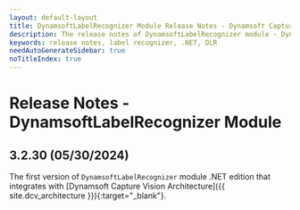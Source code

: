 ```yaml
---
layout: default-layout
title: DynamsoftLabelRecognizer Module Release Notes - Dynamsoft Capture Vision .NET Edition
description: The release notes of DynamsoftLabelRecognizer module - Dynamsoft Capture Vision .NET Edition.
keywords: release notes, label recognizer, .NET, DLR
needAutoGenerateSidebar: true
noTitleIndex: true
---
```


# Release Notes - DynamsoftLabelRecognizer Module

## 3.2.30 (05/30/2024)

The first version of `DynamsoftLabelRecognizer` module .NET edition that integrates with [Dynamsoft Capture Vision Architecture]({{ site.dcv_architecture }}){:target="_blank"}.
